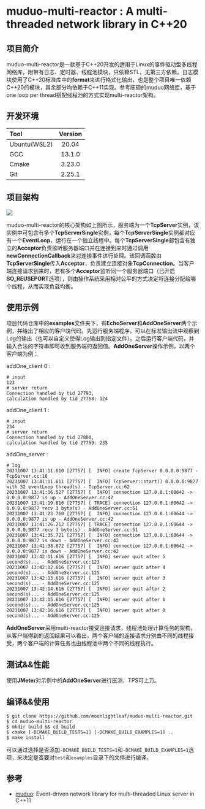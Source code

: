 # muduo-multi-reactor : A multi-threaded network library in C++20

## 项目简介

muduo-multi-reactor是一款基于C++20开发的适用于Linux的事件驱动型多线程网络库，附带有日志、定时器、线程池模块，只依赖STL，无第三方依赖。日志模块使用了C++20标准库中的**format**来进行格式化输出，也是整个项目唯一依赖C++20的模块，其余部分均依赖于C++11实现。参考陈硕的muduo网络库，基于one loop per thread搭配线程池的方式实现multi-reactor架构。

## 开发环境

| Tool | Version |
| :---- | :------: |
| Ubuntu(WSL2) | 20.04 |
| GCC |  13.1.0 |
| Cmake | 3.23.0 |
| Git | 2.25.1 |

## 项目架构

![](https://cdn.statically.io/gh/moonlightleaf/pics@master/项目记录/ev架构.5xw73lsoobs0.webp)

muduo-multi-reactor的核心架构如上图所示，服务端为一个**TcpServer**实例，该实例中可包含有多个**TcpServerSingle**实例，每个**TcpServerSingle**实例都对应有一个**EventLoop**，运行在一个独立线程中。每个**TcpServerSingle**都包含有独立的**Acceptor**负责监听服务器端口并在连接到来时通过调用**newConnectionCallback**来对连接事件进行处理。该回调函数由**TcpServerSingle**传入**Acceptor**，负责建立连接对象**TcpConnection**。当客户端连接请求到来时，若有多个**Acceptor**监听同一个服务器端口（已开启**SO_REUSEPORT**选项），则由操作系统采用相对公平的方式决定将连接分配给哪个线程，从而实现负载均衡。

## 使用示例

项目代码仓库中的**examples**文件夹下，有**EchoServer**和**AddOneServer**两个示例，并给出了相应的客户端代码。先运行服务端程序，可以在标准输出流中观察到Log的输出（也可以自定义使得Log输出到指定文件）。之后运行客户端代码，并输入合法的字符串即可收到服务端的返回值。**AddOneServer**操作示例，以两个客户端为例：

addOne_client 0 :

```shell
# input
123
# server return
Connection handled by tid 27793, 
calculation handled by tid 27758: 124
```

addOne_client 1 :
```shell
# input
234
# server return
Connection handled by tid 27800, 
calculation handled by tid 27759: 235
```

addOne_server :
```shell
# log
20231007 13:41:11.610 [27757] [  INFO] create TcpServer 0.0.0.0:9877 - TcpServer.cc:16
20231007 13:41:11.611 [27757] [  INFO] TcpServer::start() 0.0.0.0:9877 with 32 eventLoop thread(s) - TcpServer.cc:62
20231007 13:41:16.527 [27757] [  INFO] connection 127.0.0.1:60642 -> 0.0.0.0:9877 is up - AddOneServer.cc:42
20231007 13:41:19.816 [27757] [ TRACE] connection 127.0.0.1:60642 -> 0.0.0.0:9877 recv 3 byte(s) - AddOneServer.cc:51
20231007 13:41:23.760 [27757] [  INFO] connection 127.0.0.1:60644 -> 0.0.0.0:9877 is up - AddOneServer.cc:42
20231007 13:41:26.212 [27757] [ TRACE] connection 127.0.0.1:60644 -> 0.0.0.0:9877 recv 3 byte(s) - AddOneServer.cc:51
20231007 13:41:35.721 [27757] [  INFO] connection 127.0.0.1:60644 -> 0.0.0.0:9877 is down - AddOneServer.cc:42
20231007 13:41:38.072 [27757] [  INFO] connection 127.0.0.1:60642 -> 0.0.0.0:9877 is down - AddOneServer.cc:42
20231007 13:42:11.616 [27757] [  INFO] server quit after 5 second(s)... - AddOneServer.cc:123
20231007 13:42:12.616 [27757] [  INFO] server quit after 4 second(s)... - AddOneServer.cc:125
20231007 13:42:13.616 [27757] [  INFO] server quit after 3 second(s)... - AddOneServer.cc:125
20231007 13:42:14.616 [27757] [  INFO] server quit after 2 second(s)... - AddOneServer.cc:125
20231007 13:42:15.616 [27757] [  INFO] server quit after 1 second(s)... - AddOneServer.cc:125
20231007 13:42:16.616 [27757] [  INFO] server quit after 0 second(s)... - AddOneServer.cc:125
```

**AddOneServer**采用multi-reactor接受连接请求，线程池处理计算任务的架构，从客户端得到的返回结果可以看出，两个客户端的连接请求分别由不同的线程接受，两个客户端的计算任务也由线程池中两个不同的线程执行。

## 测试&&性能

使用**JMeter**对示例中的**AddOneServer**进行压测，TPS可上万。

## 编译&&使用

```shell
$ git clone https://github.com/moonlightleaf/muduo-multi-reactor.git
$ cd muduo-multi-reactor
$ mkdir build && cd build
$ cmake [-DCMAKE_BUILD_TESTS=1] [-DCMAKE_BUILD_EXAMPLES=1] ..
$ make install
```

可以通过选择是否添加`-DCMAKE_BUILD_TESTS=1`和`-DCMAKE_BUILD_EXAMPLES=1`选项，来决定是否要对`test`和`examples`目录下的文件进行编译。

## 参考

- [muduo](https://github.com/chenshuo/muduo): Event-driven network library for multi-threaded Linux server in C++11